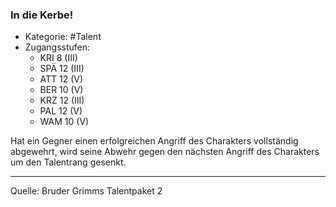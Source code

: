 ### In die Kerbe!

- Kategorie: #Talent
- Zugangsstufen:
  - KRI 8 (III)
  - SPÄ 12 (III)
  - ATT 12 (V)
  - BER 10 (V)
  - KRZ 12 (III)
  - PAL 12 (V)
  - WAM 10 (V)

Hat ein Gegner einen erfolgreichen Angriff des Charakters vollständig abgewehrt, wird seine Abwehr gegen den nächsten Angriff des Charakters um den Talentrang gesenkt.

---

Quelle: Bruder Grimms Talentpaket 2
